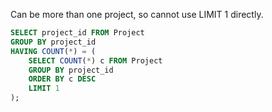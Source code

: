 Can be more than one project, so cannot use LIMIT 1 directly.
```sql
SELECT project_id FROM Project
GROUP BY project_id
HAVING COUNT(*) = (
    SELECT COUNT(*) c FROM Project
    GROUP BY project_id
    ORDER BY c DESC
    LIMIT 1
);
```
